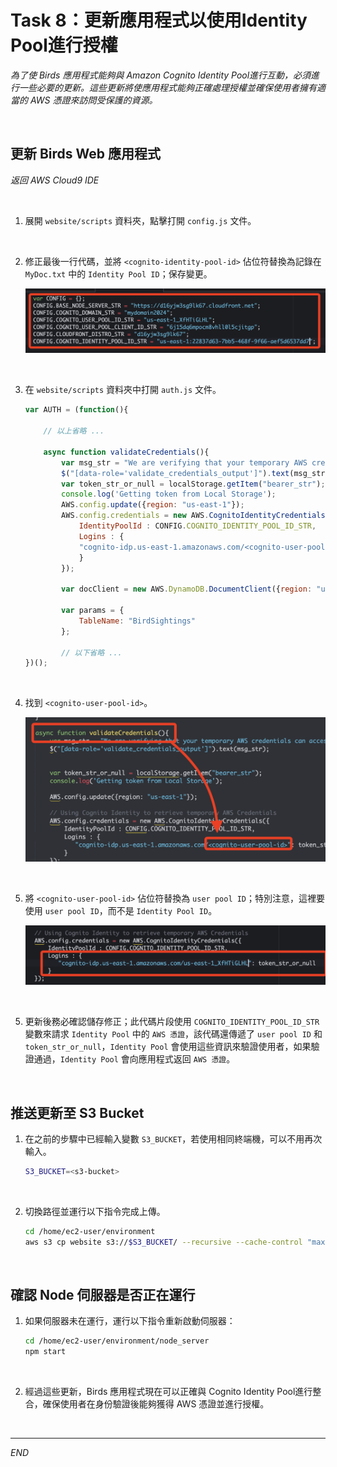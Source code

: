 # Task 8：更新應用程式以使用Identity Pool進行授權

_為了使 Birds 應用程式能夠與 Amazon Cognito Identity Pool進行互動，必須進行一些必要的更新。這些更新將使應用程式能夠正確處理授權並確保使用者擁有適當的 AWS 憑證來訪問受保護的資源。_

<br>

## 更新 Birds Web 應用程式

_返回 AWS Cloud9 IDE_

<br>

1. 展開 `website/scripts` 資料夾，點擊打開 `config.js` 文件。

<br>

2. 修正最後一行代碼，並將 `<cognito-identity-pool-id>` 佔位符替換為記錄在 `MyDoc.txt` 中的 `Identity Pool ID`；保存變更。

    ![](images/img_82.png)

<br>

3. 在 `website/scripts` 資料夾中打開 `auth.js` 文件。

    ```javascript
    var AUTH = (function(){

        // 以上省略 ...

        async function validateCredentials(){
            var msg_str = "We are verifying that your temporary AWS credentials can access dynamoDB. One moment...";
            $("[data-role='validate_credentials_output']").text(msg_str);
            var token_str_or_null = localStorage.getItem("bearer_str");
            console.log('Getting token from Local Storage');
            AWS.config.update({region: "us-east-1"});
            AWS.config.credentials = new AWS.CognitoIdentityCredentials({
                IdentityPoolId : CONFIG.COGNITO_IDENTITY_POOL_ID_STR,
                Logins : {
                "cognito-idp.us-east-1.amazonaws.com/<cognito-user-pool-id>": token_str_or_null
                }
            });
            
            var docClient = new AWS.DynamoDB.DocumentClient({region: "us-east-1"});
            
            var params = {
                TableName: "BirdSightings"
            };
            
            // 以下省略 ...
    })();
    ```

<br>

4. 找到 `<cognito-user-pool-id>`。

    ![](images/img_83.png)

<br>

5. 將 `<cognito-user-pool-id>` 佔位符替換為 `user pool ID`；特別注意，這裡要使用 `user pool ID`，而不是 `Identity Pool ID`。

    ![](images/img_84.png)

<br>

5. 更新後務必確認儲存修正；此代碼片段使用 `COGNITO_IDENTITY_POOL_ID_STR` 變數來請求 `Identity Pool` 中的 `AWS 憑證`，該代碼還傳遞了 `user pool ID` 和 `token_str_or_null`，`Identity Pool` 會使用這些資訊來驗證使用者，如果驗證通過，`Identity Pool` 會向應用程式返回 `AWS 憑證`。

<br>

## 推送更新至 S3 Bucket

1. 在之前的步驟中已經輸入變數 `S3_BUCKET`，若使用相同終端機，可以不用再次輸入。

    ```bash
    S3_BUCKET=<s3-bucket>
    ```

<br>

2. 切換路徑並運行以下指令完成上傳。

    ```bash
    cd /home/ec2-user/environment
    aws s3 cp website s3://$S3_BUCKET/ --recursive --cache-control "max-age=0"
    ```

<br>

## 確認 Node 伺服器是否正在運行

1. 如果伺服器未在運行，運行以下指令重新啟動伺服器：

    ```bash
    cd /home/ec2-user/environment/node_server
    npm start
    ```

<br>

2. 經過這些更新，Birds 應用程式現在可以正確與 Cognito Identity Pool進行整合，確保使用者在身份驗證後能夠獲得 AWS 憑證並進行授權。

<br>

___

_END_